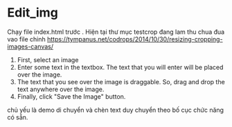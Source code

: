 # Edit_img
Chạy file index.html trước .
Hiện tại thư mục testcrop đang lam thu chua đua vao file chinh
https://tympanus.net/codrops/2014/10/30/resizing-cropping-images-canvas/ 

<!-- how to add text to image and save the image -->
1) First, select an image
2) Enter some text in the textbox. The text that you will enter will be placed over the image.
3) The text that you see over the image is draggable. So, drag and drop the text anywhere over the image.
4) Finally, click "Save the Image" button.

<!-- file VISION2 -->
chủ yếu là demo di chuyển và chèn text duy chuyển theo bố cục chức năng có sẵn.
